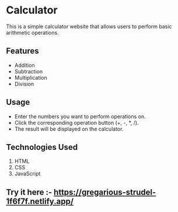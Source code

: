 # Calculator
This is a simple calculator website that allows users to perform basic arithmetic operations.

## Features

- Addition
- Subtraction
- Multiplication
- Division
  
## Usage
- Enter the numbers you want to perform operations on.
- Click the corresponding operation button (+, -, *, /).
- The result will be displayed on the calculator.

## Technologies Used
1) HTML
2) CSS
3) JavaScript
   
## Try it here :- https://gregarious-strudel-1f6f7f.netlify.app/
